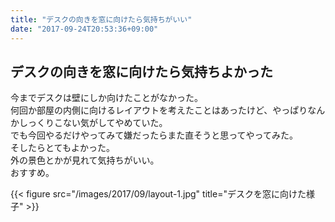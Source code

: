 ```yaml
---
title: "デスクの向きを窓に向けたら気持ちがいい"
date: "2017-09-24T20:53:36+09:00"
---
```


## デスクの向きを窓に向けたら気持ちよかった

今までデスクは壁にしか向けたことがなかった。  
何回か部屋の内側に向けるレイアウトを考えたことはあったけど、やっぱりなんかしっくりこない気がしてやめていた。  
でも今回やるだけやってみて嫌だったらまた直そうと思ってやってみた。  
そしたらとてもよかった。  
外の景色とかが見れて気持ちがいい。  
おすすめ。

{{< figure src="/images/2017/09/layout-1.jpg" title="デスクを窓に向けた様子" >}}
